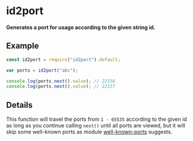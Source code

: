 # id2port

**Generates a port for usage according to the given string id.**

## Example

```javascript
const id2port = require("id2port").default;

var ports = id2port("abc");

console.log(ports.next().value); // 22156
console.log(ports.next().value); // 22157
```

## Details

This function will travel the ports from `1 - 65535` according to the given id 
as long as you continue calling `next()` until all ports are viewed, but it will
skip some well-known ports as module 
[well-known-ports](https://github.com/bengreenier/well-known-ports) suggests.